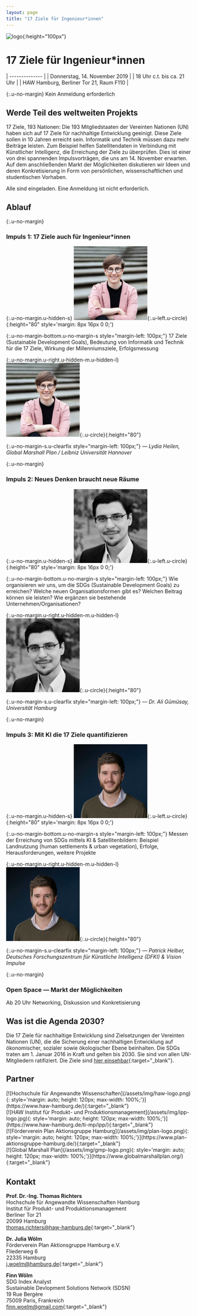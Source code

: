 ```yaml
---
layout: page
title: "17 Ziele für Ingenieur*innen"
---
```


![logo](https://sdg-events.de/static/sdg-logo.png){:height="100px"}

# 17 Ziele f&uuml;r Ingenieur\*innen

<div class='highlight-box u-inline-block' markdown='1'>

| --------------   |
| Donnerstag, 14. November 2019     |
| 18 Uhr c.t. bis ca. 21 Uhr         |
| HAW Hamburg, Berliner Tor 21, Raum F110  |

{:.u-no-margin}
Kein Anmeldung erforderlich


</div>

## Werde Teil des weltweiten Projekts

17 Ziele, 193 Nationen: Die 193 Mitgliedstaaten der Vereinten Nationen (UN) haben sich auf 17 Ziele f&uuml;r nachhaltige Entwicklung geeinigt. Diese Ziele sollen in 10 Jahren erreicht sein. Informatik und Technik m&uuml;ssen dazu mehr Beitr&auml;ge leisten. Zum Beispiel helfen Satellitendaten in Verbindung mit K&uuml;nstlicher Intelligenz, die Erreichung der Ziele zu &uuml;berpr&uuml;fen. Dies ist einer von drei spannenden Impulsvortr&auml;gen, die uns am 14. November erwarten. Auf dem anschlie&szlig;enden Markt der M&ouml;glichkeiten diskutieren wir Ideen und deren Konkretisierung in Form von pers&ouml;nlichen, wissenschaftlichen und studentischen Vorhaben.

Alle sind eingeladen. Eine Anmeldung ist nicht erforderlich.

## Ablauf

<div class='highlight-box u-block' markdown='1'>

{:.u-no-margin}
### Impuls 1: 17 Ziele auch f&uuml;r Ingenieur\*innen

{:.u-no-margin.u-hidden-s}
![speaker](/assets/img/lydia-heilen.jpeg){:.u-left.u-circle}{:height="80" style='margin: 8px 16px 0 0;'}

{:.u-no-margin-bottom.u-no-margin-s style="margin-left: 100px;"}
17 Ziele (Sustainable Development Goals), Bedeutung von Informatik und Technik f&uuml;r die 17 Ziele, Wirkung der Millenniumsziele, Erfolgsmessung

{:.u-no-margin.u-right.u-hidden-m.u-hidden-l}
![speaker](/assets/img/lydia-heilen.jpeg){:.u-circle}{:height="80"}

{:.u-no-margin-s.u-clearfix style="margin-left: 100px;"}
*&mdash; Lydia Heilen, Global Marshall Plan / Leibniz Universit&auml;t Hannover*


</div>

<div class='highlight-box u-block' markdown='1'>

{:.u-no-margin}
### Impuls 2: Neues Denken braucht neue R&auml;ume

{:.u-no-margin.u-hidden-s}
![speaker](/assets/img/ali-guemuesay.jpeg){:.u-left.u-circle}{:height="80" style='margin: 8px 16px 0 0;'}

{:.u-no-margin-bottom.u-no-margin-s style="margin-left: 100px;"}
Wie organisieren wir uns, um die SDGs (Sustainable Development Goals) zu erreichen? Welche neuen Organisationsformen gibt es?
Welchen Beitrag k&ouml;nnen sie leisten? Wie erg&auml;nzen sie bestehende Unternehmen/Organisationen?

{:.u-no-margin.u-right.u-hidden-m.u-hidden-l}
![speaker](/assets/img/ali-guemuesay.jpeg){:.u-circle}{:height="80"}

{:.u-no-margin-s.u-clearfix style="margin-left: 100px;"}
*&mdash; Dr. Ali G&uuml;m&uuml;say, Universit&auml;t Hamburg*

</div>

<div class='highlight-box u-block' markdown='1'>

{:.u-no-margin}
### Impuls 3: Mit KI die 17 Ziele quantifizieren

{:.u-no-margin.u-hidden-s}
![speaker](/assets/img/patrick-helber.jpeg){:.u-left.u-circle}{:height="80" style='margin: 8px 16px 0 0;'}

{:.u-no-margin-bottom.u-no-margin-s style="margin-left: 100px;"}
Messen der Erreichung von SDGs mittels KI & Satellitenbildern: Beispiel Landnutzung (human settlements & urban
vegetation), Erfolge, Herausforderungen, weitere Projekte

{:.u-no-margin.u-right.u-hidden-m.u-hidden-l}
![speaker](/assets/img/patrick-helber.jpeg){:.u-circle}{:height="80"}

{:.u-no-margin-s.u-clearfix style="margin-left: 100px;"}
*&mdash; Patrick Helber, Deutsches Forschungszentrum f&uuml;r K&uuml;nstliche Intelligenz (DFKI) & Vision Impulse*

</div>

<div class='highlight-box u-block' markdown='1'>

{:.u-no-margin}
### Open Space &mdash; Markt der M&ouml;glichkeiten

<span class='u-font-small'>
  Ab 20 Uhr  
</span>
Networking, Diskussion und Konkretisierung

</div>

## Was ist die Agenda 2030?

Die 17 Ziele f&uuml;r nachhaltige Entwicklung sind Zielsetzungen der Vereinten Nationen (UN), die die Sicherung einer nachhaltigen Entwicklung auf &ouml;konomischer, sozialer sowie &ouml;kologischer Ebene beinhalten. Die SDGs traten am 1. Januar 2016 in Kraft und gelten bis 2030. Sie sind von allen UN-Mitgliedern ratifiziert. Die Ziele sind [hier einsehbar](https://sustainabledevelopment.un.org/sdgs){:target="&#95;blank"}.

## Partner

<div class='o-grid' style='margin-bottom: 32px;'>
  <div class='o-grid__col--4-4-s o-grid__col--2-4-m o-grid__col--1-3-l' markdown='1'>
  [![Hochschule für Angewandte Wissenschaften](/assets/img/haw-logo.png){: style='margin: auto; height: 120px; max-width: 100%;'}](https://www.haw-hamburg.de/){:target="&#95;blank"}
  </div>
  <div class='o-grid__col--4-4-s o-grid__col--2-4-m o-grid__col--1-3-l' markdown='1'>
[![HAW Institut für Produkt- und Produktionsmanagement](/assets/img/ipp-logo.jpg){: style='margin: auto; height: 120px; max-width: 100%;'}](https://www.haw-hamburg.de/ti-mp/ipp/){:target="&#95;blank"}
  </div>
  <div class='o-grid__col--4-4-s o-grid__col--2-4-m o-grid__col--1-3-l' markdown='1'>
[![Förderverein Plan Aktionsgruppe Hamburg](/assets/img/plan-logo.png){: style='margin: auto; height: 120px; max-width: 100%;'}](https://www.plan-aktionsgruppe-hamburg.de/){:target="&#95;blank"}
  </div>
  <div class='o-grid__col--4-4-s o-grid__col--2-4-m o-grid__col--1-3-l' markdown='1'>
[![Global Marshall Plan](/assets/img/gmp-logo.png){: style='margin: auto; height: 120px; max-width: 100%;'}](https://www.globalmarshallplan.org/){:target="&#95;blank"}
  </div>
</div>



## Kontakt

**Prof. Dr.-Ing. Thomas Richters**  
Hochschule f&uuml;r Angewandte Wissenschaften Hamburg  
Institut f&uuml;r Produkt- und Produktionsmanagement  
Berliner Tor 21  
20099 Hamburg  
[thomas.richters@haw-hamburg.de](mailto:thomas.richters@haw-hamburg.de){:target="&#95;blank"}


**Dr. Julia W&ouml;lm**  
F&ouml;rderverein Plan Aktionsgruppe Hamburg e.V.  
Fliederweg 6  
22335 Hamburg  
[j.woelm@hamburg.de](mailto:j.woelm@hamburg.de){:target="&#95;blank"}

**Finn W&ouml;lm**  
SDG Index Analyst  
Sustainable Devlopment Solutions Network (SDSN)  
19 Rue Berg&egrave;re  
75009 Paris, Frankreich  
[finn.woelm@gmail.com](mailto:finn.woelm@gmail.com){:target="&#95;blank"}


[Anmelden]: https://docs.google.com/forms/d/e/1FAIpQLSfCdKfjHpwWHAJLL7aNiOuj44d-loaVmrbBEmBNHSg9Nj4Kcg/viewform
